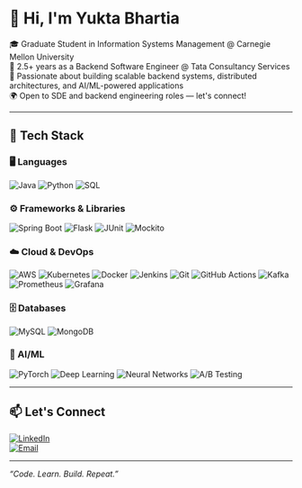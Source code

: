 # 👋 Hi, I'm Yukta Bhartia

🎓 Graduate Student in Information Systems Management @ Carnegie Mellon University  
💼 2.5+ years as a Backend Software Engineer @ Tata Consultancy Services  
🚀 Passionate about building scalable backend systems, distributed architectures, and AI/ML-powered applications  
🌍 Open to SDE and backend engineering roles — let's connect!

---

## 🔧 Tech Stack

### 🖥️ Languages
![Java](https://img.shields.io/badge/Java-%23ED8B00?style=flat&logo=java&logoColor=white)
![Python](https://img.shields.io/badge/Python-%2314354C?style=flat&logo=python&logoColor=white)
![SQL](https://img.shields.io/badge/SQL-%2307405e?style=flat&logo=postgresql&logoColor=white)

### ⚙️ Frameworks & Libraries
![Spring Boot](https://img.shields.io/badge/Spring%20Boot-%236DB33F?style=flat&logo=spring-boot&logoColor=white)
![Flask](https://img.shields.io/badge/Flask-%23000000?style=flat&logo=flask&logoColor=white)
![JUnit](https://img.shields.io/badge/JUnit-25A162?style=flat&logo=java&logoColor=white)
![Mockito](https://img.shields.io/badge/Mockito-%23007ACC?style=flat&logo=java&logoColor=white)

### ☁️ Cloud & DevOps
![AWS](https://img.shields.io/badge/AWS-%23FF9900?style=flat&logo=amazonaws&logoColor=white)
![Kubernetes](https://img.shields.io/badge/Kubernetes-%23326CE5?style=flat&logo=kubernetes&logoColor=white)
![Docker](https://img.shields.io/badge/Docker-%230db7ed?style=flat&logo=docker&logoColor=white)
![Jenkins](https://img.shields.io/badge/Jenkins-%23D24939?style=flat&logo=jenkins&logoColor=white)
![Git](https://img.shields.io/badge/Git-%23F05032?style=flat&logo=git&logoColor=white)
![GitHub Actions](https://img.shields.io/badge/GitHub%20Actions-%232671E5?style=flat&logo=githubactions&logoColor=white)
![Kafka](https://img.shields.io/badge/Kafka-231F20?style=flat&logo=apachekafka&logoColor=white)
![Prometheus](https://img.shields.io/badge/Prometheus-E6522C?style=flat&logo=prometheus&logoColor=white)
![Grafana](https://img.shields.io/badge/Grafana-F46800?style=flat&logo=grafana&logoColor=white)

### 🗄️ Databases
![MySQL](https://img.shields.io/badge/MySQL-%234479A1?style=flat&logo=mysql&logoColor=white)
![MongoDB](https://img.shields.io/badge/MongoDB-%2347A248?style=flat&logo=mongodb&logoColor=white)


### 🤖 AI/ML
![PyTorch](https://img.shields.io/badge/PyTorch-%23EE4C2C?style=flat&logo=pytorch&logoColor=white)
![Deep Learning](https://img.shields.io/badge/Deep%20Learning-%23000000?style=flat&logo=deepin&logoColor=white)
![Neural Networks](https://img.shields.io/badge/Neural%20Networks-%230081C1?style=flat)
![A/B Testing](https://img.shields.io/badge/A%2FB%20Testing-%23FF6347?style=flat)


---

## 📫 Let's Connect

[![LinkedIn](https://img.shields.io/badge/-LinkedIn-blue?style=flat-square&logo=linkedin)](https://www.linkedin.com/in/bhartiayukta/)  
[![Email](https://img.shields.io/badge/-Email-red?style=flat-square&logo=gmail&logoColor=white)](mailto:yuktabhartia2024@gmail.com)  


---

_“Code. Learn. Build. Repeat.”_
